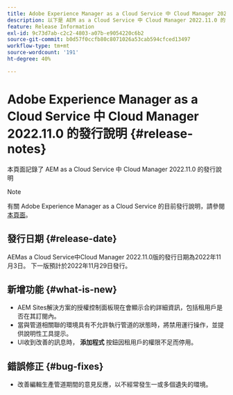 ```yaml
---
title: Adobe Experience Manager as a Cloud Service 中 Cloud Manager 2022.11.0 的發行說明
description: 以下是 AEM as a Cloud Service 中 Cloud Manager 2022.11.0 的發行說明。
feature: Release Information
exl-id: 9c73d7ab-c2c2-4803-a07b-e9054220c6b2
source-git-commit: b0d57f0ccfb80c8071026a53cab594cfced13497
workflow-type: tm+mt
source-wordcount: '191'
ht-degree: 40%

---
```



# Adobe Experience Manager as a Cloud Service 中 Cloud Manager 2022.11.0 的發行說明 {#release-notes}

本頁面記錄了 AEM as a Cloud Service 中 Cloud Manager 2022.11.0 的發行說明

>[!NOTE]
>
>有關 Adobe Experience Manager as a Cloud Service 的目前發行說明，請參閱[本頁面](/help/release-notes/release-notes-cloud/release-notes-current.md)。

## 發行日期 {#release-date}

AEMas a Cloud Service中Cloud Manager 2022.11.0版的發行日期為2022年11月3日。 下一版預計於2022年11月29日發行。

## 新增功能 {#what-is-new}

* AEM Sites解決方案的授權控制面板現在會顯示合約詳細資訊，包括租用戶是否在其訂閱內。
* 當與管道相關聯的環境具有不允許執行管道的狀態時，將禁用運行操作，並提供說明性工具提示。
* UI收到改善的訊息時， **添加程式** 按鈕因租用戶的權限不足而停用。

## 錯誤修正 {#bug-fixes}

* 改善編輯生產管道期間的意見反應，以不經常發生一或多個遺失的環境。
